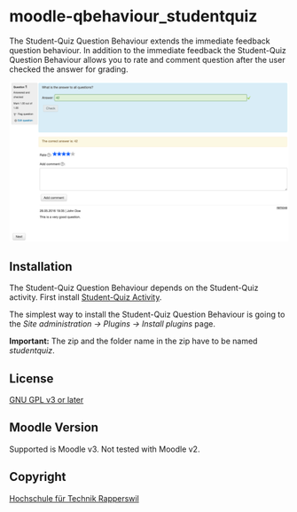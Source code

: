 # moodle-qbehaviour_studentquiz

The Student-Quiz Question Behaviour extends the immediate feedback question behaviour. 
In addition to the immediate feedback the Student-Quiz Question Behaviour allows you to rate 
and comment question after the user checked the answer for grading.  

![Screenshot](pix/illustration.png "Screenshot")

## Installation

The Student-Quiz Question Behaviour depends on the Student-Quiz activity. First install
[Student-Quiz Activity](https://github.com/frankkoch/moodle-mod_studentquiz).

The simplest way to install the Student-Quiz Question Behaviour is going to the *Site administration -> Plugins -> Install plugins* page. 

**Important:** The zip and the folder name in the zip have to be named *studentquiz*.

## License

[GNU GPL v3 or later](http://www.gnu.org/copyleft/gpl.html) 

## Moodle Version

Supported is Moodle v3. Not tested with Moodle v2.

## Copyright

[Hochschule für Technik Rapperswil](https://www.hsr.ch/)